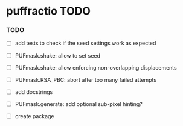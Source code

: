 # puffractio TODO

### TODO

- [ ] add tests to check if the seed settings work as expected
- [ ] PUFmask.shake: allow to set seed
- [ ] PUFmask.shake: allow enforcing non-overlapping displacements
- [ ] PUFmask.RSA_PBC: abort after too many failed attempts
- [ ] add docstrings
- [ ] PUFmask.generate: add optional sub-pixel hinting?
- [ ] create package


